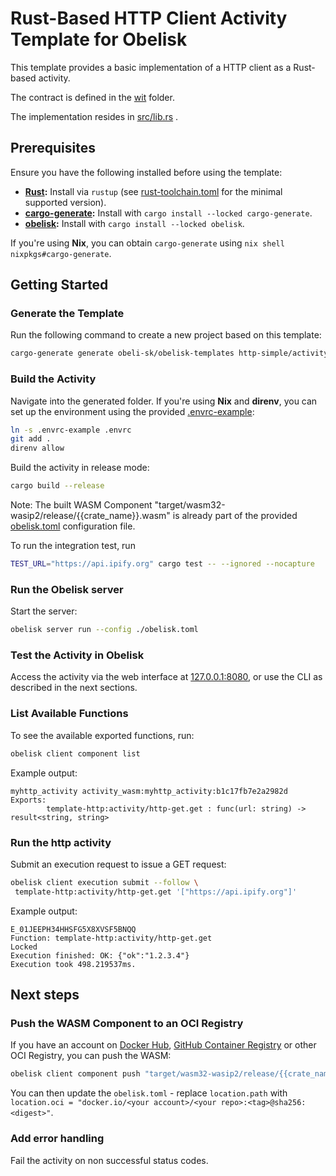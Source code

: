# Rust-Based HTTP Client Activity Template for Obelisk

This template provides a basic implementation of a HTTP client
as a Rust-based activity.

The contract is defined in the [wit](./wit/) folder.

The implementation resides in [src/lib.rs](./src/lib.rs) .

## Prerequisites
Ensure you have the following installed before using the template:

* **[Rust](https://rustup.rs/):** Install via `rustup` (see [rust-toolchain.toml](./rust-toolchain.toml) for the minimal supported version).
* **[cargo-generate](https://crates.io/crates/cargo-generate):** Install with `cargo install --locked cargo-generate`.
* **[obelisk](https://github.com/obeli-sk/obelisk):** Install with `cargo install --locked obelisk`.

If you're using **Nix**, you can obtain `cargo-generate` using `nix shell nixpkgs#cargo-generate`.

## Getting Started

### Generate the Template
Run the following command to create a new project based on this template:
```sh
cargo-generate generate obeli-sk/obelisk-templates http-simple/activity --name myhttp_activity
```

### Build the Activity
Navigate into the generated folder.
If you're using **Nix** and **direnv**, you can set up the environment using the provided [.envrc-example](./.envrc-example):
```sh
ln -s .envrc-example .envrc
git add .
direnv allow
```

Build the activity in release mode:
```sh
cargo build --release
```

Note: The built WASM Component "target/wasm32-wasip2/release/{{crate_name}}.wasm" is
already part of the provided [obelisk.toml](./obelisk.toml) configuration file.

To run the integration test, run
```sh
TEST_URL="https://api.ipify.org" cargo test -- --ignored --nocapture
```

### Run the Obelisk server
Start the server:
```sh
obelisk server run --config ./obelisk.toml
```

### Test the Activity in Obelisk
Access the activity via the web interface at [127.0.0.1:8080](http://127.0.0.1:8080),
or use the CLI as described in the next sections.

### List Available Functions
To see the available exported functions, run:
```sh
obelisk client component list
```
Example output:
```
myhttp_activity activity_wasm:myhttp_activity:b1c17fb7e2a2982d
Exports:
        template-http:activity/http-get.get : func(url: string) -> result<string, string>
```

### Run the http activity
Submit an execution request to issue a GET request:
```sh
obelisk client execution submit --follow \
 template-http:activity/http-get.get '["https://api.ipify.org"]'
```
Example output:
```
E_01JEEPH34HHSFG5X8XVSF5BNQQ
Function: template-http:activity/http-get.get
Locked
Execution finished: OK: {"ok":"1.2.3.4"}
Execution took 498.219537ms.
```

## Next steps

### Push the WASM Component to an OCI Registry
If you have an account on [Docker Hub](https://hub.docker.com), [GitHub Container Registry](https://github.com/container-registry/)
or other OCI Registry, you can push the WASM:
```sh
obelisk client component push "target/wasm32-wasip2/release/{{crate_name}}.wasm" docker.io/<your account>/<your repo>:<tag>
```
You can then update the `obelisk.toml` - replace `location.path` with `location.oci = "docker.io/<your account>/<your repo>:<tag>@sha256:<digest>"`.

### Add error handling
Fail the activity on non successful status codes.
